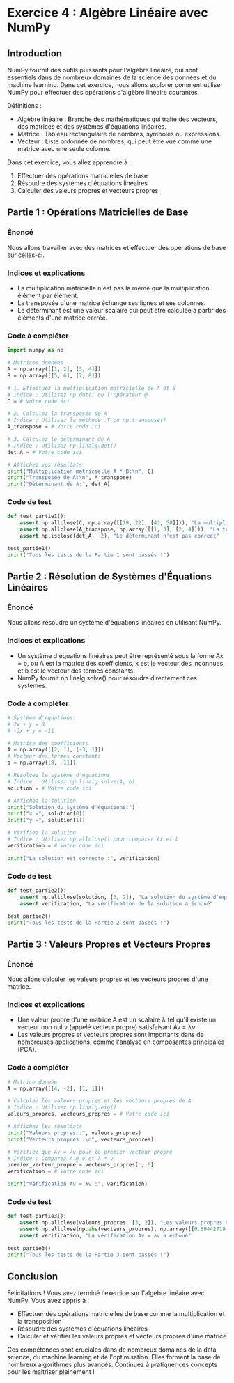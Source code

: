 # Exercice 4 : Algèbre Linéaire avec NumPy

## Introduction

NumPy fournit des outils puissants pour l'algèbre linéaire, qui sont essentiels dans de nombreux domaines de la science des données et du machine learning. Dans cet exercice, nous allons explorer comment utiliser NumPy pour effectuer des opérations d'algèbre linéaire courantes.

Définitions :
- Algèbre linéaire : Branche des mathématiques qui traite des vecteurs, des matrices et des systèmes d'équations linéaires.
- Matrice : Tableau rectangulaire de nombres, symboles ou expressions.
- Vecteur : Liste ordonnée de nombres, qui peut être vue comme une matrice avec une seule colonne.

Dans cet exercice, vous allez apprendre à :
1. Effectuer des opérations matricielles de base
2. Résoudre des systèmes d'équations linéaires
3. Calculer des valeurs propres et vecteurs propres

## Partie 1 : Opérations Matricielles de Base

### Énoncé

Nous allons travailler avec des matrices et effectuer des opérations de base sur celles-ci.

### Indices et explications

- La multiplication matricielle n'est pas la même que la multiplication élément par élément.
- La transposée d'une matrice échange ses lignes et ses colonnes.
- Le déterminant est une valeur scalaire qui peut être calculée à partir des éléments d'une matrice carrée.

### Code à compléter

```python
import numpy as np

# Matrices données
A = np.array([[1, 2], [3, 4]])
B = np.array([[5, 6], [7, 8]])

# 1. Effectuez la multiplication matricielle de A et B
# Indice : Utilisez np.dot() ou l'opérateur @
C = # Votre code ici

# 2. Calculez la transposée de A
# Indice : Utilisez la méthode .T ou np.transpose()
A_transpose = # Votre code ici

# 3. Calculez le déterminant de A
# Indice : Utilisez np.linalg.det()
det_A = # Votre code ici

# Affichez vos résultats
print("Multiplication matricielle A * B:\n", C)
print("Transposée de A:\n", A_transpose)
print("Déterminant de A:", det_A)
```

### Code de test

```python
def test_partie1():
    assert np.allclose(C, np.array([[19, 22], [43, 50]])), "La multiplication matricielle n'est pas correcte"
    assert np.allclose(A_transpose, np.array([[1, 3], [2, 4]])), "La transposée n'est pas correcte"
    assert np.isclose(det_A, -2), "Le déterminant n'est pas correct"

test_partie1()
print("Tous les tests de la Partie 1 sont passés !")
```

## Partie 2 : Résolution de Systèmes d'Équations Linéaires

### Énoncé

Nous allons résoudre un système d'équations linéaires en utilisant NumPy.

### Indices et explications

- Un système d'équations linéaires peut être représenté sous la forme Ax = b, où A est la matrice des coefficients, x est le vecteur des inconnues, et b est le vecteur des termes constants.
- NumPy fournit np.linalg.solve() pour résoudre directement ces systèmes.

### Code à compléter

```python
# Système d'équations:
# 2x + y = 8
# -3x + y = -11

# Matrice des coefficients
A = np.array([[2, 1], [-3, 1]])
# Vecteur des termes constants
b = np.array([8, -11])

# Résolvez le système d'équations
# Indice : Utilisez np.linalg.solve(A, b)
solution = # Votre code ici

# Affichez la solution
print("Solution du système d'équations:")
print("x =", solution[0])
print("y =", solution[1])

# Vérifiez la solution
# Indice : Utilisez np.allclose() pour comparer Ax et b
verification = # Votre code ici

print("La solution est correcte :", verification)
```

### Code de test

```python
def test_partie2():
    assert np.allclose(solution, [3, 2]), "La solution du système d'équations n'est pas correcte"
    assert verification, "La vérification de la solution a échoué"

test_partie2()
print("Tous les tests de la Partie 2 sont passés !")
```

## Partie 3 : Valeurs Propres et Vecteurs Propres

### Énoncé

Nous allons calculer les valeurs propres et les vecteurs propres d'une matrice.

### Indices et explications

- Une valeur propre d'une matrice A est un scalaire λ tel qu'il existe un vecteur non nul v (appelé vecteur propre) satisfaisant Av = λv.
- Les valeurs propres et vecteurs propres sont importants dans de nombreuses applications, comme l'analyse en composantes principales (PCA).

### Code à compléter

```python
# Matrice donnée
A = np.array([[4, -2], [1, 1]])

# Calculez les valeurs propres et les vecteurs propres de A
# Indice : Utilisez np.linalg.eig()
valeurs_propres, vecteurs_propres = # Votre code ici

# Affichez les résultats
print("Valeurs propres :", valeurs_propres)
print("Vecteurs propres :\n", vecteurs_propres)

# Vérifiez que Av = λv pour le premier vecteur propre
# Indice : Comparez A @ v et λ * v
premier_vecteur_propre = vecteurs_propres[:, 0]
verification = # Votre code ici

print("Vérification Av = λv :", verification)
```

### Code de test

```python
def test_partie3():
    assert np.allclose(valeurs_propres, [3, 2]), "Les valeurs propres ne sont pas correctes"
    assert np.allclose(np.abs(vecteurs_propres), np.array([[0.89442719, 0.70710678], [0.4472136, 0.70710678]])), "Les vecteurs propres ne sont pas corrects"
    assert verification, "La vérification Av = λv a échoué"

test_partie3()
print("Tous les tests de la Partie 3 sont passés !")
```

## Conclusion

Félicitations ! Vous avez terminé l'exercice sur l'algèbre linéaire avec NumPy. Vous avez appris à :
- Effectuer des opérations matricielles de base comme la multiplication et la transposition
- Résoudre des systèmes d'équations linéaires
- Calculer et vérifier les valeurs propres et vecteurs propres d'une matrice

Ces compétences sont cruciales dans de nombreux domaines de la data science, du machine learning et de l'optimisation. Elles forment la base de nombreux algorithmes plus avancés. Continuez à pratiquer ces concepts pour les maîtriser pleinement !